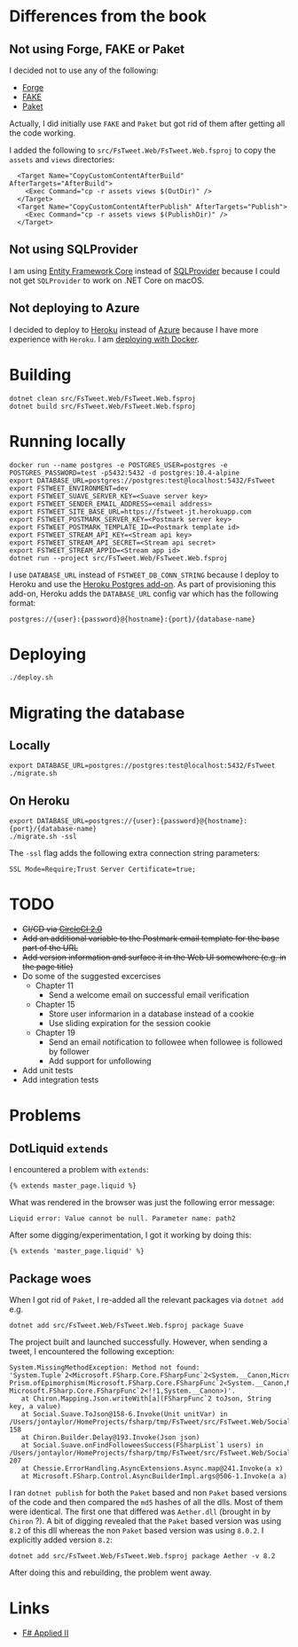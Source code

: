 # Differences from the book

## Not using Forge, FAKE or Paket

I decided not to use any of the following:

* [Forge](https://github.com/fsharp-editing/Forge)
* [FAKE](https://github.com/fsharp/FAKE)
* [Paket](https://fsprojects.github.io/Paket/)

Actually, I did initially use `FAKE` and `Paket` but got rid of them after getting all the code working.

I added the following to `src/FsTweet.Web/FsTweet.Web.fsproj` to copy the `assets` and `views` directories:

```
  <Target Name="CopyCustomContentAfterBuild" AfterTargets="AfterBuild">
    <Exec Command="cp -r assets views $(OutDir)" />
  </Target>
  <Target Name="CopyCustomContentAfterPublish" AfterTargets="Publish">
    <Exec Command="cp -r assets views $(PublishDir)" />
  </Target>
```

## Not using SQLProvider

I am using
[Entity Framework Core](https://docs.microsoft.com/en-us/ef/core/)
instead of
[SQLProvider](https://github.com/fsprojects/SQLProvider)
because I could not get `SQLProvider` to work on .NET Core on macOS.

## Not deploying to Azure

I decided to deploy to
[Heroku](https://www.heroku.com/)
instead of
[Azure](https://azure.microsoft.com/)
because I have more experience with `Heroku`. I am
[deploying with Docker](https://devcenter.heroku.com/categories/deploying-with-docker).

# Building

```
dotnet clean src/FsTweet.Web/FsTweet.Web.fsproj
dotnet build src/FsTweet.Web/FsTweet.Web.fsproj
```

# Running locally

```
docker run --name postgres -e POSTGRES_USER=postgres -e POSTGRES_PASSWORD=test -p5432:5432 -d postgres:10.4-alpine
export DATABASE_URL=postgres://postgres:test@localhost:5432/FsTweet
export FSTWEET_ENVIRONMENT=dev
export FSTWEET_SUAVE_SERVER_KEY=<Suave server key>
export FSTWEET_SENDER_EMAIL_ADDRESS=<email address>
export FSTWEET_SITE_BASE_URL=https://fstweet-jt.herokuapp.com
export FSTWEET_POSTMARK_SERVER_KEY=<Postmark server key>
export FSTWEET_POSTMARK_TEMPLATE_ID=<Postmark template id>
export FSTWEET_STREAM_API_KEY=<Stream api key>
export FSTWEET_STREAM_API_SECRET=<Stream api secret>
export FSTWEET_STREAM_APPID=<Stream app id>
dotnet run --project src/FsTweet.Web/FsTweet.Web.fsproj
```

I use `DATABASE_URL` instead of `FSTWEET_DB_CONN_STRING` because I deploy to Heroku
and use the
[Heroku Postgres add-on](https://www.heroku.com/postgres).
As part of provisioning this add-on, Heroku adds the `DATABASE_URL` config var which has
the following format:

```
postgres://{user}:{password}@{hostname}:{port}/{database-name}
```

# Deploying

```
./deploy.sh
```

# Migrating the database

## Locally

```
export DATABASE_URL=postgres://postgres:test@localhost:5432/FsTweet
./migrate.sh
```

## On Heroku

```
export DATABASE_URL=postgres://{user}:{password}@{hostname}:{port}/{database-name}
./migrate.sh -ssl
```

The `-ssl` flag adds the following extra connection string parameters:

```
SSL Mode=Require;Trust Server Certificate=true;
```

# TODO

* ~~CI/CD via [CircleCI 2.0](https://circleci.com/)~~
* ~~Add an additional variable to the Postmark email template for the base part of the URL~~
* ~~Add version information and surface it in the Web UI somewhere (e.g. in the page title)~~
* Do some of the suggested excercises
    * Chapter 11
        * Send a welcome email on successful email verification
    * Chapter 15
        * Store user informarion in a database instead of a cookie
        * Use sliding expiration for the session cookie
    * Chapter 19
        * Send an email notification to followee when followee is followed by follower
        * Add support for unfollowing
* Add unit tests
* Add integration tests

# Problems

## DotLiquid `extends`

I encountered a problem with `extends`:

```
{% extends master_page.liquid %}
```

What was rendered in the browser was just the following error message:

```
Liquid error: Value cannot be null. Parameter name: path2
```

After some digging/experimentation, I got it working by doing this:

```
{% extends 'master_page.liquid' %}
```

## Package woes

When I got rid of `Paket`, I re-added all the relevant packages via `dotnet add` e.g.

```
dotnet add src/FsTweet.Web/FsTweet.Web.fsproj package Suave
```

The project built and launched successfully. However, when sending a tweet, I encountered the following exception:

```
System.MissingMethodException: Method not found: 'System.Tuple`2<Microsoft.FSharp.Core.FSharpFunc`2<System.__Canon,Microsoft.FSharp.Core.FSharpOption`1<!!1>>,Microsoft.FSharp.Core.FSharpFunc`2<!!1,Microsoft.FSharp.Core.FSharpFunc`2<System.__Canon,System.__Canon>>> Prism.ofEpimorphism(Microsoft.FSharp.Core.FSharpFunc`2<System.__Canon,Microsoft.FSharp.Core.FSharpOption`1<!!1>>, Microsoft.FSharp.Core.FSharpFunc`2<!!1,System.__Canon>)'.
   at Chiron.Mapping.Json.writeWith[a](FSharpFunc`2 toJson, String key, a value)
   at Social.Suave.ToJson@158-6.Invoke(Unit unitVar) in /Users/jontaylor/HomeProjects/fsharp/tmp/FsTweet/src/FsTweet.Web/Social.fs:line 158
   at Chiron.Builder.Delay@193.Invoke(Json json)
   at Social.Suave.onFindFolloweesSuccess(FSharpList`1 users) in /Users/jontaylor/HomeProjects/fsharp/tmp/FsTweet/src/FsTweet.Web/Social.fs:line 207
   at Chessie.ErrorHandling.AsyncExtensions.Async.map@241.Invoke(a x)
   at Microsoft.FSharp.Control.AsyncBuilderImpl.args@506-1.Invoke(a a)
```

I ran `dotnet publish` for both the `Paket` based and non `Paket` based versions of the code and then compared the `md5` hashes of all the dlls. Most of them were identical. The first one that differed was `Aether.dll` (brought in by `Chiron` ?). A bit of digging revealed that the `Paket` based version was using `8.2` of this dll whereas the non `Paket` based version was using `8.0.2`. I explicitly added version `8.2`:

```
dotnet add src/FsTweet.Web/FsTweet.Web.fsproj package Aether -v 8.2
```

After doing this and rebuilding, the problem went away.

# Links

* [F# Applied II](https://www.demystifyfp.com/FsApplied2/)
